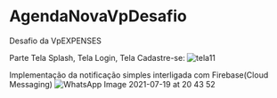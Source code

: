 # AgendaNovaVpDesafio
Desafio da VpEXPENSES






Parte Tela Splash, Tela Login, Tela Cadastre-se:
![tela11](https://user-images.githubusercontent.com/76443540/126244182-986ab863-b3e4-451e-b369-8fef31d9d1cd.png)




Implementação da notificação simples interligada com Firebase(Cloud Messaging)
![WhatsApp Image 2021-07-19 at 20 43 52](https://user-images.githubusercontent.com/76443540/126242033-b26ddb93-cfc9-45f4-9068-b2425d7cd82a.jpeg)


